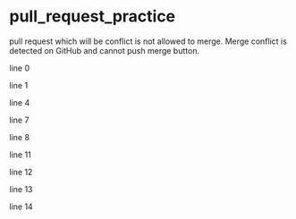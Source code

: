 # pull_request_practice

pull request which will be conflict is not allowed to merge.
Merge conflict is detected on GitHub and cannot push merge button.

line 0

line 1

line 4

line 7

line 8

line 11

line 12

line 13

line 14
